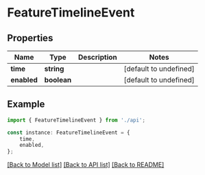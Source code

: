 # FeatureTimelineEvent


## Properties

Name | Type | Description | Notes
------------ | ------------- | ------------- | -------------
**time** | **string** |  | [default to undefined]
**enabled** | **boolean** |  | [default to undefined]

## Example

```typescript
import { FeatureTimelineEvent } from './api';

const instance: FeatureTimelineEvent = {
    time,
    enabled,
};
```

[[Back to Model list]](../README.md#documentation-for-models) [[Back to API list]](../README.md#documentation-for-api-endpoints) [[Back to README]](../README.md)
